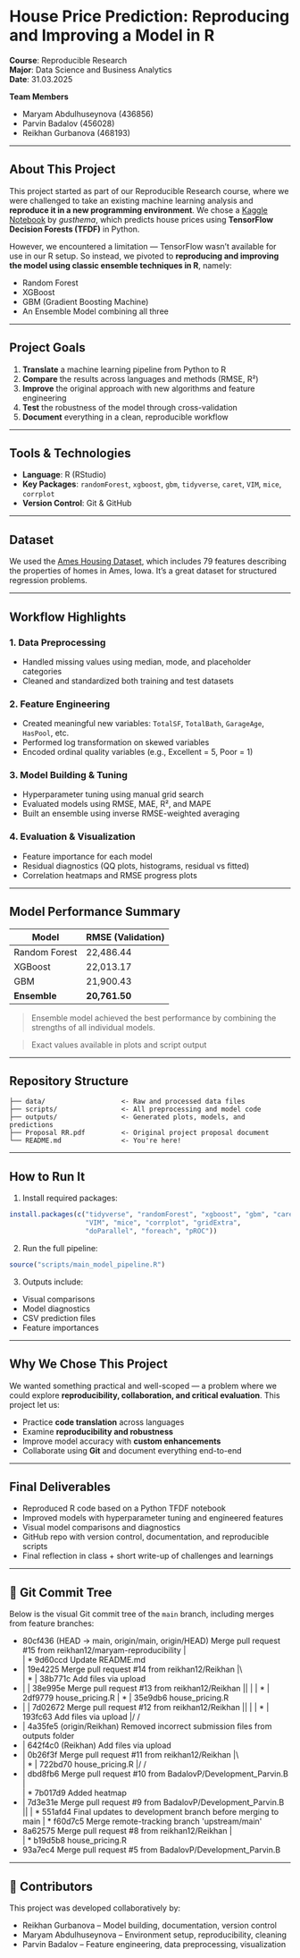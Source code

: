 
# House Price Prediction: Reproducing and Improving a Model in R

**Course**: Reproducible Research  
**Major**: Data Science and Business Analytics  
**Date**: 31.03.2025

**Team Members**  
- Maryam Abdulhuseynova (436856)  
- Parvin Badalov (456028)  
- Reikhan Gurbanova (468193)

---

## About This Project

This project started as part of our Reproducible Research course, where we were challenged to take an existing machine learning analysis and **reproduce it in a new programming environment**. We chose a [Kaggle Notebook](https://www.kaggle.com/code/gusthema/house-prices-prediction-using-tfdf) by *gusthema*, which predicts house prices using **TensorFlow Decision Forests (TFDF)** in Python.

However, we encountered a limitation — TensorFlow wasn’t available for use in our R setup. So instead, we pivoted to **reproducing and improving the model using classic ensemble techniques in R**, namely:

-  Random Forest  
-  XGBoost  
-  GBM (Gradient Boosting Machine)  
-  An Ensemble Model combining all three

---

##  Project Goals

1. **Translate** a machine learning pipeline from Python to R  
2. **Compare** the results across languages and methods (RMSE, R²)  
3. **Improve** the original approach with new algorithms and feature engineering  
4. **Test** the robustness of the model through cross-validation  
5. **Document** everything in a clean, reproducible workflow

---

##  Tools & Technologies

- **Language**: R (RStudio)  
- **Key Packages**: `randomForest`, `xgboost`, `gbm`, `tidyverse`, `caret`, `VIM`, `mice`, `corrplot`  
- **Version Control**: Git & GitHub

---

##  Dataset

We used the [Ames Housing Dataset](https://www.kaggle.com/c/house-prices-advanced-regression-techniques/data), which includes 79 features describing the properties of homes in Ames, Iowa. It’s a great dataset for structured regression problems.

---

##  Workflow Highlights

### 1. Data Preprocessing
- Handled missing values using median, mode, and placeholder categories
- Cleaned and standardized both training and test datasets

### 2. Feature Engineering
- Created meaningful new variables: `TotalSF`, `TotalBath`, `GarageAge`, `HasPool`, etc.  
- Performed log transformation on skewed variables  
- Encoded ordinal quality variables (e.g., Excellent = 5, Poor = 1)

### 3. Model Building & Tuning
- Hyperparameter tuning using manual grid search  
- Evaluated models using RMSE, MAE, R², and MAPE  
- Built an ensemble using inverse RMSE-weighted averaging

### 4. Evaluation & Visualization
- Feature importance for each model  
- Residual diagnostics (QQ plots, histograms, residual vs fitted)  
- Correlation heatmaps and RMSE progress plots

---

##  Model Performance Summary



| Model           | RMSE (Validation) |
|------------------|------------------|
| Random Forest    | 22,486.44        |
| XGBoost          | 22,013.17        |
| GBM              | 21,900.43        |
| **Ensemble**     | **20,761.50**    |

> Ensemble model achieved the best performance by combining the strengths of all individual models.


> Exact values available in plots and script output

---

##  Repository Structure

```
├── data/                   <- Raw and processed data files
├── scripts/                <- All preprocessing and model code
├── outputs/                <- Generated plots, models, and predictions
├── Proposal RR.pdf         <- Original project proposal document
└── README.md               <- You're here!
```

---

##  How to Run It

1. Install required packages:
```r
install.packages(c("tidyverse", "randomForest", "xgboost", "gbm", "caret", 
                   "VIM", "mice", "corrplot", "gridExtra", 
                   "doParallel", "foreach", "pROC"))
```

2. Run the full pipeline:
```r
source("scripts/main_model_pipeline.R")
```

3. Outputs include:
- Visual comparisons
- Model diagnostics
- CSV prediction files
- Feature importances

---

##  Why We Chose This Project

We wanted something practical and well-scoped — a problem where we could explore **reproducibility, collaboration, and critical evaluation**. This project let us:

- Practice **code translation** across languages  
- Examine **reproducibility and robustness**  
- Improve model accuracy with **custom enhancements**  
- Collaborate using **Git** and document everything end-to-end

---

##  Final Deliverables

-  Reproduced R code based on a Python TFDF notebook  
-  Improved models with hyperparameter tuning and engineered features  
-  Visual model comparisons and diagnostics  
-  GitHub repo with version control, documentation, and reproducible scripts  
-  Final reflection in class + short write-up of challenges and learnings

---

## 🌳 Git Commit Tree

Below is the visual Git commit tree of the `main` branch, including merges from feature branches:

* 80cf436 (HEAD -> main, origin/main, origin/HEAD) Merge pull request #15 from reikhan12/maryam-reproducibility
|\
| * 9d60ccd Update README.md
* | 19e4225 Merge pull request #14 from reikhan12/Reikhan
|\ \
| * | 38b771c Add files via upload
* | | 38e995e Merge pull request #13 from reikhan12/Reikhan
|\| |
| * | 2df9779 house_pricing.R
| * | 35e9db6 house_pricing.R
* | | 7d02672 Merge pull request #12 from reikhan12/Reikhan
|\| |
| * | 193fc63 Add files via upload
|/ /
* | 4a35fe5 (origin/Reikhan) Removed incorrect submission files from outputs folder
* | 642f4c0 (Reikhan) Add files via upload
* | 0b26f3f Merge pull request #11 from reikhan12/Reikhan
|\ \
| * | 722bd70 house_pricing.R
|/ /
* | dbd8fb6 Merge pull request #10 from BadalovP/Development_Parvin.B
|\
| * 7b017d9 Added heatmap
* | 7d3e31e Merge pull request #9 from BadalovP/Development_Parvin.B
|\|
| * 551afd4 Final updates to development branch before merging to main
| * f60d7c5 Merge remote-tracking branch 'upstream/main'
* 8a62575 Merge pull request #8 from reikhan12/Reikhan
|\
| * b19d5b8 house_pricing.R
* 93a7ec4 Merge pull request #5 from BadalovP/Development_Parvin.B



---


## 👥 Contributors

This project was developed collaboratively by:

- Reikhan Gurbanova – Model building, documentation, version control  
- Maryam Abdulhuseynova – Environment setup, reproducibility, cleaning  
- Parvin Badalov – Feature engineering, data preprocessing, visualization

